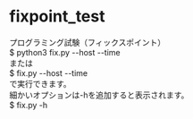 # fixpoint_test
プログラミング試験（フィックスポイント）\
$ python3 fix.py --host --time \
または \
$ fix.py --host --time \
で実行できます。 \
細かいオプションは-hを追加すると表示されます。 \
$ fix.py -h 
